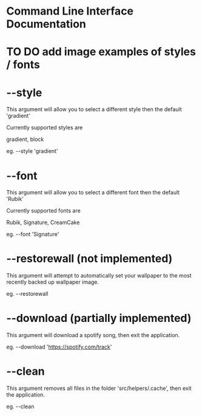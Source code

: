 # Command Line Interface Documentation

# TO DO add image examples of styles / fonts 

# --style 

This argument will allow you to select a different style then the default 'gradient'

Currently supported styles are

gradient, block

eg. --style 'gradient'


# --font

This argument will allow you to select a different font then the default 'Rubik'

Currently supported fonts are 

Rubik, Signature, CreamCake

eg. --font 'Signature'

# --restorewall (not implemented)

This argument will attempt to automatically set your wallpaper to the most recently backed up wallpaper image.

eg. --restorewall


# --download  (partially implemented)

This argument will download a spotify song, then exit the application.

eg. --download 'https://spotify.com/track'


# --clean

This argument removes all files in the folder 'src/helpers/.cache', then exit the application.

eg. --clean

